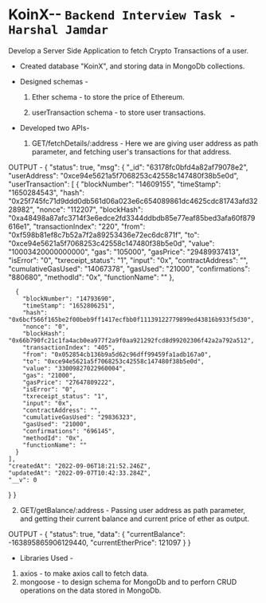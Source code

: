 # KoinX-- `Backend Interview Task - Harshal Jamdar`


Develop a Server Side Application to fetch Crypto Transactions of a user.

* Created database "KoinX", and storing data in MongoDb collections.
* Designed schemas - 
    1. Ether schema - to store the price of Ethereum.

    2. userTransaction schema -  to store user transactions.

* Developed two APIs-
  1. GET/fetchDetails/:address - Here we are giving user address as path parameter, and fetching user's transactions for that address.

OUTPUT - 
{
  "status": true,
  "msg": {
    "_id": "63178fc0bfd4a82af79078e2",
    "userAddress": "0xce94e5621a5f7068253c42558c147480f38b5e0d",
    "userTransaction": [
      {
        "blockNumber": "14609155",
        "timeStamp": "1650284543",
        "hash": "0x25f745fc71d9ddd0db561d06a023e6c654089861dc4625cdc81743afd3228982",
        "nonce": "112207",
        "blockHash": "0xa48498a87afc3714f3e6edce2fd3344ddbdb85e77eaf85bed3afa60f879616e1",
        "transactionIndex": "220",
        "from": "0xf598b81ef8c7b52a7f2a89253436e72ec6dc871f",
        "to": "0xce94e5621a5f7068253c42558c147480f38b5e0d",
        "value": "10003420000000000",
        "gas": "105000",
        "gasPrice": "29489937413",
        "isError": "0",
        "txreceipt_status": "1",
        "input": "0x",
        "contractAddress": "",
        "cumulativeGasUsed": "14067378",
        "gasUsed": "21000",
        "confirmations": "880680",
        "methodId": "0x",
        "functionName": ""
      },
    
      {
        "blockNumber": "14793690",
        "timeStamp": "1652806251",
        "hash": "0x6bcf566f165be2f00beb9ff1417ecfbb0f11139122779899ed43816b933f5d30",
        "nonce": "0",
        "blockHash": "0x66b790fc21c1fa4acb0ea977f2a9f0aa921292fcd8d99202306f42a2a792a512",
        "transactionIndex": "405",
        "from": "0x052854cb136b9a5d62c96dff99459fa1adb167a0",
        "to": "0xce94e5621a5f7068253c42558c147480f38b5e0d",
        "value": "33009827022960004",
        "gas": "21000",
        "gasPrice": "27647809222",
        "isError": "0",
        "txreceipt_status": "1",
        "input": "0x",
        "contractAddress": "",
        "cumulativeGasUsed": "29836323",
        "gasUsed": "21000",
        "confirmations": "696145",
        "methodId": "0x",
        "functionName": ""
      }
    ],
    "createdAt": "2022-09-06T18:21:52.246Z",
    "updatedAt": "2022-09-07T10:42:33.284Z",
    "__v": 0
  }
}



  2. GET/getBalance/:address - Passing user address as path parameter, and getting their current balance and current price of ether as output.

  OUTPUT - 
{
  "status": true,
  "data": {
    "currentBalance": -163895865906129440,
    "currentEtherPrice": 121097
  }
}

* Libraries Used -
1. axios - to make axios call to fetch data.
2. mongoose - to design schema for MongoDb and to perforn CRUD operations on the data stored in MongoDb.